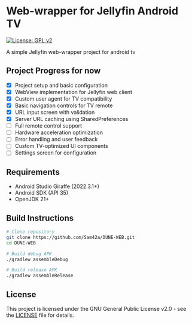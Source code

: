 # Web-wrapper for Jellyfin Android TV

[![License: GPL v2](https://img.shields.io/badge/License-GPL_v2-blue.svg)](https://www.gnu.org/licenses/old-licenses/gpl-2.0.en.html)

A simple Jellyfin web-wrapper project for android tv

## Project Progress for now

- [x] Project setup and basic configuration
- [x] WebView implementation for Jellyfin web client
- [x] Custom user agent for TV compatibility
- [x] Basic navigation controls for TV remote
- [x] URL input screen with validation
- [x] Server URL caching using SharedPreferences
- [ ] Full remote control support
- [ ] Hardware acceleration optimization
- [ ] Error handling and user feedback
- [ ] Custom TV-optimized UI components
- [ ] Settings screen for configuration

## Requirements
- Android Studio Giraffe (2022.3.1+)
- Android SDK (API 35)
- OpenJDK 21+

## Build Instructions

```bash
# Clone repository
git clone https://github.com/Sam42a/DUNE-WEB.git
cd DUNE-WEB

# Build debug APK
./gradlew assembleDebug

# Build release APK
./gradlew assembleRelease
```
## License

This project is licensed under the GNU General Public License v2.0 - see the [LICENSE](LICENSE) file for details.
